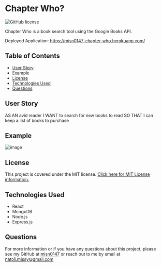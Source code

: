 # Chapter Who?

![GitHub license](https://img.shields.io/badge/License-MIT-blue.svg)

Chapter Who is a book search tool using the Google Books API. 

Deployed Application: https://misn0147-chapter-who.herokuapp.com/

## Table of Contents
* [User Story](#User-Story)
* [Example](#Example)
* [License](#License)
* [Technologies Used](#Technologies-Used)
* [Questions](#Questions)

## User Story
AS AN avid reader
I WANT to search for new books to read
SO THAT I can keep a list of books to purchase

## Example

![image](https://user-images.githubusercontent.com/79875711/128585345-a6407448-ac94-4b68-80b3-ad133bfef24c.png)

## License
This project is covered under the MIT license.
[Click here for MIT License information.](https://mit-license.org/)

## Technologies Used
* React
* MongoDB
* Node.js
* Express.js

## Questions
For more information or if you have any questions about this project, please see my GitHub at [misn0147](https://github.com/misn0147) or reach out to me by email at natoli.missy@gmail.com

